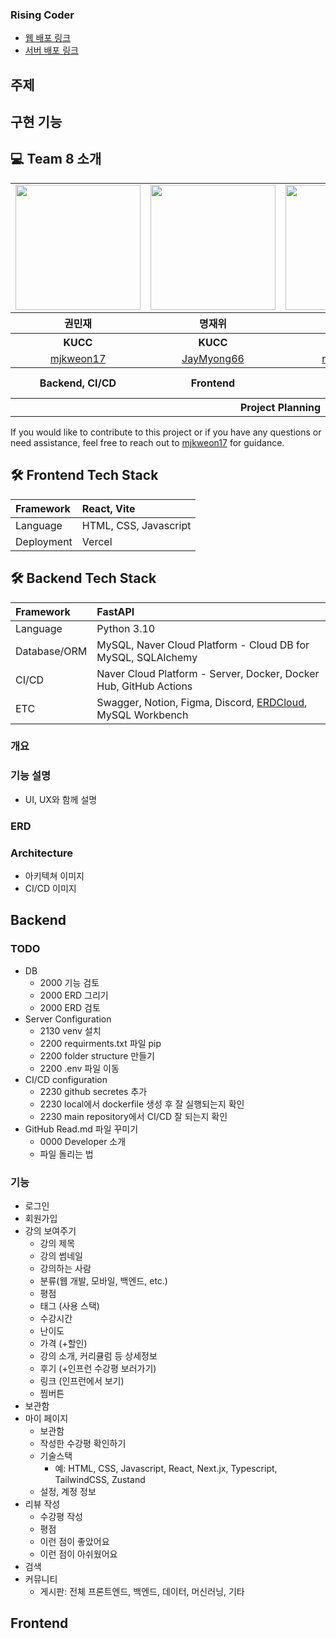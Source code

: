 ### Rising Coder

- [웹 배포 링크]()
- [서버 배포 링크](http://118.67.143.134:8080/)

## 주제

## 구현 기능







## 💻 Team 8 소개

<table align="center" style = "table-layout: auto; width: 100%; table-layout: fixed;">
  <tr>
    <td>
       <img width="200" src = "https://avatars.githubusercontent.com/u/75142329?v=4" />
    </td>
    <td>
      <img width="200" src = "https://avatars.githubusercontent.com/u/78201530?v=4"/>
    </td>
        <td>
      <img width="200" src = "https://avatars.githubusercontent.com/u/66587876?v=4"/>
    </td>
        <td>
      <img width="200" src = "https://avatars.githubusercontent.com/u/109056278?v=4"/>
    </td>
  </tr> 
  <tr>
    <th align="center">권민재</th>
    <th align="center">명재위</th>
    <th align="center">박성철</th>
    <th align="center">소효은</th>
  </tr>
  <tr>
    <th align="center">KUCC</th>
    <th align="center">KUCC</th>
    <th align="center">KUCC</th>
    <th align="center">YCC</th>
  </tr>
  <tr>
    <td align="center">
      <a href="https://github.com/mjkweon17">mjkweon17</a>
    </td>
    <td align="center">
      <a href="https://github.com/JayMyong66">JayMyong66</a>
    </td>
        <td align="center">
      <a href="https://github.com/manu1307">manu1307</a>
    </td>
        <td align="center">
      <a href="https://github.com/she0108">she0108</a>
    </td>
  </tr>
  <tr>
    <th align="center">Backend, CI/CD</th>
    <th align="center">Frontend</th>
    <th align="center">Frontend</th>
    <th align="center">Web Crawling, Data Managing</th>
  </tr>
  <tr>
    <th align="center" colspan="4">Project Planning</th>
  </tr>
</table>

If you would like to contribute to this project or if you have any questions or need assistance, feel free to reach out to [mjkweon17](https://github.com/mjkweon17) for guidance.



## 🛠 Frontend Tech Stack
| Framework | React, Vite |
|:---|:---|
| Language | HTML, CSS, Javascript |
| Deployment | Vercel |

## 🛠 Backend Tech Stack
| Framework | FastAPI |
|:---|:---|
| Language | Python 3.10 |
| Database/ORM | MySQL, Naver Cloud Platform - Cloud DB for MySQL, SQLAlchemy |
| CI/CD | Naver Cloud Platform - Server, Docker, Docker Hub, GitHub Actions |
| ETC | Swagger, Notion, Figma, Discord, [ERDCloud](https://www.erdcloud.com/d/nSaQY4NjMcnwcQ3CM), MySQL Workbench |



### 개요

### 기능 설명
- UI, UX와 함께 설명

### ERD

### Architecture
- 아키텍쳐 이미지
- CI/CD 이미지

## Backend

### TODO
- DB
    - 2000 기능 검토
    - 2000 ERD 그리기
    - 2000 ERD 검토
- Server Configuration
    - 2130 venv 설치
    - 2200 requirments.txt 파일 pip
    - 2200 folder structure 만들기
    - 2200 .env 파일 이동
- CI/CD configuration
    - 2230 github secretes 추가
    - 2230 local에서 dockerfile 생성 후 잘 실행되는지 확인
    - 2230 main repository에서 CI/CD 잘 되는지 확인
- GitHub Read.md 파일 꾸미기
    - 0000 Developer 소개
    - 파일 돌리는 법


### 기능

- 로그인
- 회원가입
- 강의 보여주기
    - 강의 제목
    - 강의 썸네일
    - 강의하는 사람
    - 분류(웹 개발, 모바일, 백엔드, etc.)
    - 평점
    - 태그 (사용 스택)
    - 수강시간
    - 난이도
    - 가격 (+할인)
    - 강의 소개, 커리큘럼 등 상세정보
    - 후기 (+인프런 수강평 보러가기)
    - 링크 (인프런에서 보기)
    - 찜버튼
- 보관함
- 마이 페이지
    - 보관함
    - 작성한 수강평 확인하기
    - 기술스택
        - 예: HTML, CSS, Javascript, React, Next.jx, Typescript, TailwindCSS, Zustand
    - 설정, 계정 정보
- 리뷰 작성
    - 수강평 작성
    - 평점
    - 이런 점이 좋았어요
    - 이런 점이 아쉬웠어요
- 검색
- 커뮤니티
    - 게시판: 전체 프론트엔드, 백엔드, 데이터, 머신러닝, 기타


## Frontend